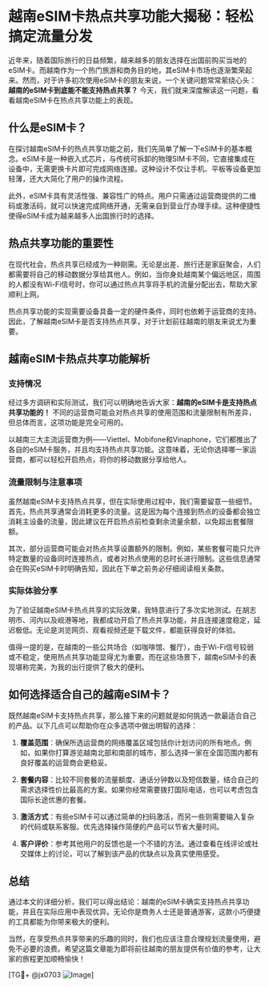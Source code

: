 # 越南eSIM卡热点共享功能大揭秘：轻松搞定流量分发

近年来，随着国际旅行的日益频繁，越来越多的朋友选择在出国前购买当地的eSIM卡。而越南作为一个热门旅游和商务目的地，其eSIM卡市场也逐渐繁荣起来。然而，对于许多初次使用eSIM卡的朋友来说，一个关键问题常常萦绕心头：**越南的eSIM卡到底能不能支持热点共享？** 今天，我们就来深度解读这一问题，看看越南eSIM卡在热点共享功能上的表现。

## 什么是eSIM卡？

在探讨越南eSIM卡的热点共享功能之前，我们先简单了解一下eSIM卡的基本概念。eSIM卡是一种嵌入式芯片，与传统可拆卸的物理SIM卡不同，它直接集成在设备中，无需更换卡片即可完成网络连接。这种设计不仅让手机、平板等设备更加轻薄，还大大简化了用户的操作流程。

此外，eSIM卡具有灵活性强、兼容性广的特点。用户只需通过运营商提供的二维码或激活码，就可以快速完成网络开通，无需亲自到营业厅办理手续。这种便捷性使得eSIM卡成为越来越多人出国旅行时的选择。

## 热点共享功能的重要性

在现代社会，热点共享已经成为一种刚需。无论是出差、旅行还是家庭聚会，人们都需要将自己的移动数据分享给其他人。例如，当你身处越南某个偏远地区，周围的人都没有Wi-Fi信号时，你可以通过热点共享将手机的流量分配出去，帮助大家顺利上网。

热点共享功能的实现需要设备具备一定的硬件条件，同时也依赖于运营商的支持。因此，了解越南eSIM卡是否支持热点共享，对于计划前往越南的朋友来说尤为重要。

## 越南eSIM卡热点共享功能解析

### 支持情况

经过多方调研和实际测试，我们可以明确地告诉大家：**越南的eSIM卡是支持热点共享功能的！** 不同的运营商可能会对热点共享的使用范围和流量限制有所差异，但总体而言，这项功能是完全可用的。

以越南三大主流运营商为例——Viettel、Mobifone和Vinaphone，它们都推出了各自的eSIM卡服务，并且均支持热点共享功能。这意味着，无论你选择哪一家运营商，都可以轻松开启热点，将你的移动数据分享给他人。

### 流量限制与注意事项

虽然越南eSIM卡支持热点共享，但在实际使用过程中，我们需要留意一些细节。首先，热点共享通常会消耗更多的流量。这是因为每个连接到热点的设备都会独立消耗主设备的流量，因此建议在开启热点前检查剩余流量余额，以免超出套餐限额。

其次，部分运营商可能会对热点共享设置额外的限制。例如，某些套餐可能只允许特定数量的设备同时连接热点，或者对热点使用的总时长进行限制。这些信息通常会在购买eSIM卡时明确告知，因此在下单之前务必仔细阅读相关条款。

### 实际体验分享

为了验证越南eSIM卡热点共享的实际效果，我特意进行了多次实地测试。在胡志明市、河内以及岘港等地，我都成功开启了热点共享功能，并且连接速度稳定，延迟极低。无论是浏览网页、观看视频还是下载文件，都能获得良好的体验。

值得一提的是，在越南的一些公共场合（如咖啡馆、餐厅），由于Wi-Fi信号较弱或不稳定，使用热点共享功能显得尤为重要。而在这些场景下，越南eSIM卡的表现堪称完美，为我的出行提供了极大的便利。

## 如何选择适合自己的越南eSIM卡？

既然越南eSIM卡支持热点共享，那么接下来的问题就是如何挑选一款最适合自己的产品。以下几点可以帮助你在众多选项中做出明智的选择：

1. **覆盖范围**：确保所选运营商的网络覆盖区域包括你计划访问的所有地点。例如，如果你打算游览越南北部和南部的城市，那么选择一家在全国范围内都有良好覆盖的运营商会更稳妥。

2. **套餐内容**：比较不同套餐的流量额度、通话分钟数以及短信数量，结合自己的需求选择性价比最高的方案。如果你经常需要拨打国际电话，也可以考虑包含国际长途优惠的套餐。

3. **激活方式**：有些eSIM卡可以通过简单的扫码激活，而另一些则需要输入复杂的代码或联系客服。优先选择操作简便的产品可以节省大量时间。

4. **客户评价**：参考其他用户的反馈也是一个不错的方法。通过查看在线评论或社交媒体上的讨论，可以了解到该产品的优缺点以及真实使用感受。

## 总结

通过本文的详细分析，我们可以得出结论：越南的eSIM卡确实支持热点共享功能，并且在实际应用中表现优异。无论你是商务人士还是普通游客，这款小巧便捷的工具都能为你带来极大的便利。

当然，在享受热点共享带来的乐趣的同时，我们也应该注意合理规划流量使用，避免不必要的浪费。希望这篇文章能为即将前往越南的朋友提供有价值的参考，让大家的旅程更加顺畅愉快！

[TG💪+ @jx0703 ![Image](https://github.com/user-attachments/assets/dbca1d08-cadb-493c-b0ec-ad6f7a83f270)]